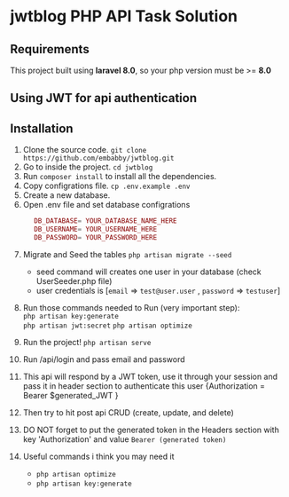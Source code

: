 # jwtblog PHP API Task Solution 


## Requirements
This project built using **laravel 8.0**, so your php version must be >= **8.0**


## Using JWT for api authentication


## Installation
1. Clone the source code. `git clone https://github.com/embabby/jwtblog.git`
2. Go to inside the project. `cd jwtblog`
3. Run `composer install` to install all the dependencies.
4. Copy configrations file. `cp .env.example .env`
5. Create a new database.
6. Open .env file and set database configrations
```php
      DB_DATABASE= YOUR_DATABASE_NAME_HERE
      DB_USERNAME= YOUR_USERNAME_HERE
      DB_PASSWORD= YOUR_PASSWORD_HERE
```
7. Migrate and Seed the tables `php artisan migrate --seed`   
   - seed command will creates one user in your database (check UserSeeder.php file)  
   - user credentials is [`email` => `test@user.user` , `password` => `testuser`]

8. Run those commands needed to Run (very important step):  
        `php artisan key:generate`  
	`php artisan jwt:secret` 
	`php artisan optimize`  
	

9. Run the project! `php artisan serve`
10. Run /api/login and pass email and password 
11. This api will respond by a JWT token, use it through your session and pass it in header section to authenticate this user {Authorization = Bearer $generated_JWT }
12. Then try to hit post api CRUD (create, update, and delete)
13. DO NOT forget to put the generated token in the Headers section with key 'Authorization' and value `Bearer (generated token)`
14. Useful commands i think you may need it  
	- `php artisan optimize`  
	- `php artisan key:generate`  


